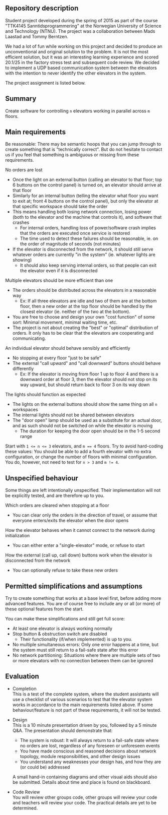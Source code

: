 Repository description
------
Student project developed during the spring of 2015 as part of the course "TTK4145 Sanntidsprogrammering" at the Norwegian University of Science and Technology (NTNU). The project was a collaboration between Mads Laastad and Tommy Berntzen. 

We had a lot of fun while working on this project and decided to produce an unconventional and original solution to the problem. It is not the most efficient solution, but it was an interesting learning experience and scored 20.1/25 in the factory stress test and subsequent code review. We decided to implement a UDP based communication system between the elevators with the intention to never identify the other elevators in the system. 

The project assignment is listed below.

Summary
-------
Create software for controlling `n` elevators working in parallel across `m` floors.


Main requirements
-----------------
Be reasonable: There may be semantic hoops that you can jump through to create something that is "technically correct". But do not hesitate to contact us if you feel that something is ambiguous or missing from these requirements.

No orders are lost
 - Once the light on an external button (calling an elevator to that floor; top 6 buttons on the control panel) is turned on, an elevator should arrive at that floor
 - Similarly for an internal button (telling the elevator what floor you want to exit at; front 4 buttons on the control panel), but only the elevator at that specific workspace should take the order
 - This means handling both losing network connection, losing power (both to the elevator and the machine that controls it), and software that crashes
   - For internal orders, handling loss of power/software crash implies that the orders are executed once service is restored
   - The time used to detect these failures should be reasonable, ie. on the order of magnitude of seconds (not minutes)
 - If the elevator is disconnected from the network, it should still serve whatever orders are currently "in the system" (ie. whatever lights are showing)
   - It should also keep serving internal orders, so that people can exit the elevator even if it is disconnected

Multiple elevators should be more efficient than one
 - The orders should be distributed across the elevators in a reasonable way
   - Ex: If all three elevators are idle and two of them are at the bottom floor, then a new order at the top floor should be handled by the closest elevator (ie. neither of the two at the bottom).
 - You are free to choose and design your own "cost function" of some sort: Minimal movement, minimal waiting time, etc.
 - The project is not about creating the "best" or "optimal" distribution of orders. It only has to be clear that the elevators are cooperating and communicating.
 
An individual elevator should behave sensibly and efficiently
 - No stopping at every floor "just to be safe"
 - The external "call upward" and "call downward" buttons should behave differently
   - Ex: If the elevator is moving from floor 1 up to floor 4 and there is a downward order at floor 3, then the elevator should not stop on its way upward, but should return back to floor 3 on its way down
 
The lights should function as expected
 - The lights on the external buttons should show the same thing on all `n` workspaces
 - The internal lights should not be shared between elevators
 - The "door open" lamp should be used as a substitute for an actual door, and as such should not be switched on while the elevator is moving
   - The duration for keeping the door open should be in the 1-5 second range

 
Start with `1 <= n <= 3` elevators, and `m == 4` floors. Try to avoid hard-coding these values: You should be able to add a fourth elevator with no extra configuration, or change the number of floors with minimal configuration. You do, however, not need to test for `n > 3` and `m != 4`.

Unspecified behaviour
---------------------
Some things are left intentionally unspecified. Their implementation will not be explicitly tested, and are therefore up to you.

Which orders are cleared when stopping at a floor
 - You can clear only the orders in the direction of travel, or assume that everyone enters/exits the elevator when the door opens
 
How the elevator behaves when it cannot connect to the network during initialization
 - You can either enter a "single-elevator" mode, or refuse to start
 
How the external (call up, call down) buttons work when the elevator is disconnected from the network
 - You can optionally refuse to take these new orders
 

Permitted simplifications and assumptions
-----------------------------------------
Try to create something that works at a base level first, before adding more advanced features. You are of course free to include any or all (or more) of these optional features from the start.

You can make these simplifications and still get full score:
 - At least one elevator is always working normally
 - Stop button & obstruction switch are disabled
   - Their functionality (if/when implemented) is up to you.
 - No multiple simultaneous errors: Only one error happens at a time, but the system must still return to a fail-safe state after this error
 - No network partitioning: Situations where there are multiple sets of two or more elevators with no connection between them can be ignored
   
   

Evaluation
----------

 - Completion  
   This is a test of the complete system, where the student assistants will use a checklist of various scenarios to test that the elevator system works in accordance to the main requirements listed above. If some behaviour/feature is not part of these requirements, it will not be tested. 
   
 - Design  
   This is a 10 minute presentation driven by you, followed by a 5 minute Q&A. The presentation should demonstrate that:
   - The system is robust: It will always return to a fail-safe state where no orders are lost, regardless of any foreseen or unforeseen events
   - You have made conscious and reasoned decisions about network topology, module responsibilities, and other design issues
   - You understand any weaknesses your design has, and how they are (or could be) addressed
   
   A small hand-in containing diagrams and other visual aids should also be submitted. Details about time and place is found on blackboard.
   
 - Code Review  
   You will review other groups code, other groups will review your code and teachers will review your code. The practical details are yet to be determined. 
